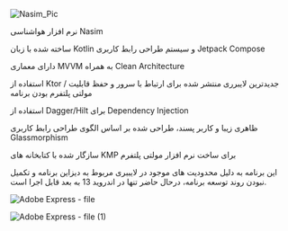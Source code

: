 ![Nasim_Pic](https://github.com/user-attachments/assets/10634760-b9ee-45df-8efb-e64ab1c5a079)

نرم افزار هواشناسی Nasim

ساخته شده با زبان Kotlin و سیستم طراحی رابط کاربری Jetpack Compose

دارای معماری MVVM به همراه Clean Architecture

استفاده از Ktor / جدیدترین لایبرری منتشر شده برای ارتباط با سرور و حفظ قابلیت مولتی پلتفرم بودن برنامه

استفاده از Dagger/Hilt برای Dependency Injection

ظاهری زیبا و کاربر پسند، طراحی شده بر اساس الگوی طراحی رابط کاربری Glassmorphism

سازگار شده با کتابخانه های KMP برای ساخت نرم افزار مولتی پلتفرم

این برنامه به دلیل محدودیت های موجود در لایببری مربوط به دیزاین برنامه و تکمیل نبودن روند توسعه برنامه، درحال حاضر تنها در اندروید 13 به بعد قابل اجرا است.


![Adobe Express - file](https://github.com/user-attachments/assets/8cf0291a-bd50-4dfd-87f5-066a3c56d358)

![Adobe Express - file (1)](https://github.com/user-attachments/assets/b1610221-889f-4428-ae64-2fb34cd17239)







